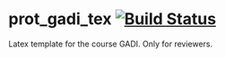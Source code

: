 # prot_gadi_tex [![Build Status](https://travis-ci.org/tugLatexTemplates/prot_gadi_tex.svg?branch=master)](https://travis-ci.org/tugLatexTemplates/prot_gadi_tex)

Latex template for the course GADI. Only for reviewers.
